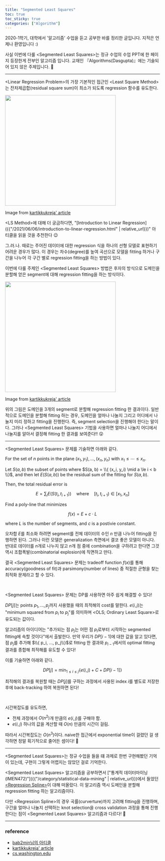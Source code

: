 ```yaml
---
title: "Segmented Least Squares"
toc: true
toc_sticky: true
categories: ["Algorithm"]
---
```




2020-1학기, 대학에서 '알고리즘' 수업을 듣고 공부한 바를 정리한 글입니다. 지적은 언제나 환영입니다 :)

사실 이번에 다룰 \<Segmented Least Squares\>는 정규 수업의 수업 PPT에 한 페이지 등장한게 전부인 알고리즘 입니다. 교재인 『Algorithms(Dasgupta)』에는 기술되어 있지 않은 주제입니다. 🤪

<hr/>

\<Linear Regression Problem\>의 가장 기본적인 접근인 \<Least Square Method\>는 잔차제곱합(residual square sum)이 최소가 되도록 regression 함수를 유도한다.

<div class="img-wrapper">
  <img src="https://kartikkukreja.files.wordpress.com/2013/10/bestfit.png" width="360px">
  <p>Image from <a href="https://kartikkukreja.wordpress.com/2013/10/21/segmented-least-squares-problem/)">kartikkukreja' article</a></p>
</div>

\<LS Method\>에 대해 더 궁금하다면, "[Introduction to Linear Regression]({{"/2021/06/06/introduction-to-linear-regression.html" | relative_url}})" 아티클을 읽을 것을 추천한다 😉

그.러.나. 때로는 주어진 데이터에 대한 regression 식을 하나의 선형 모델로 표현하기 어려운 경우가 많다. 이 경우는 차수(degree)를 높여 곡선으로 모델을 fitting 하거나 구간을 나누어 각 구간 별로 regression fitting을 하는 방법이 있다.

이번에 다룰 주제인 \<Segmented Least Squares\> 방법은 후자의 방식으로 도메인을 분할해 얻은 segment에 대해 regression fitting을 하는 방식이다.

<div class="img-wrapper">
  <img src="https://kartikkukreja.files.wordpress.com/2013/10/segmented.png?w=300&h=231" width="360px">
  <p>Image from <a href="https://kartikkukreja.wordpress.com/2013/10/21/segmented-least-squares-problem/)">kartikkukreja' article</a></p>
</div>

위의 그림은 도메인을 3개의 segment로 분할해 regression fitting 한 결과이다. 일반적으로 도메인을 분할해 fitting 하는 경우, 도메인을 얼마나 나눌지 그리고 어디에서 나눌지 미리 정하고 fitting을 진행한다. 즉, segment selection을 진행해야 한다는 말이다. 그러나 \<Segmented Least Squares\> 기법을 사용하면 얼마나 나눌지 어디에서 나눌지를 알아서 결정해 fitting 한 결과를 보여준다!! 😲

<hr/>

\<Segmented Least Squares\> 문제를 기술하면 아래와 같다.

<div class="statement" markdown="1">

For the set of $n$ points in the plane $(x_1, y_1), ..., (x_n, y_n)$ with $x_1 \le \cdots \le x_n$.

Let $S(a, b)$ the subset of points where $S(a, b) = \\{ (x_i, y_i) \mid a \le i < b \\}$, and then let $E(S(a, b))$ be the residual sum of the fitting for $S(a, b)$.

Then, the total residual error is

$$
E = \sum_i E(S(t_i, t_{i+1})) \quad \text{where} \quad [t_i, t_{i+1}) \in [x_1, x_n]
$$

Find a poly-line that minimizes

$$
f(x) = E + c \cdot L
$$

where $L$ is the number of segments, and $c$ is a postivie constant.

</div>

오차합 $E$를 최소화 하려면 segment를 전체 데이터의 수인 $n$ 만큼 나누어 fitting을 진행하면 된다. 그러나 이런 모델은 generalization 측면에서 결코 좋은 모델이 아니다. 반대로 데이터를 $n$개로 나누지 않고 $n$개 점 중에 combination을 구하려고 한다면 그것 역시 조합폭발(combinatorial explosion)에 직면하고 만다.

결국 \<Segmented Least Squares\> 문제는 tradeoff function $f(x)$를 통해 accuracy(goodness of fit)과 parsimony(number of lines) 중 적절한 균형을 찾는 최적화 문제라고 할 수 있다.

<br/>

\<Segmented Least Squares\> 문제는 DP를 사용하면 아주 쉽게 해결할 수 있다!

$DP[j]$는 points $p_1, ..., p_j$까지 사용했을 때의 최적해의 cost를 말한다. $e(i, j)$는 "minimum squared from $p_i$ to $p_j$"를 의미하며 \<OLS; Ordinary Least Square\>로 유도되는 값이다.

알고리즘의 아이디어는 <span class="half_HL">"추가되는 점 $p_j$는 어떤 점 $p_i$로부터 시작하는 segmented fitting에 속할 것이다"</span>에서 출발한다.  만약 우리가 $DP[i-1]$에 대한 값을 알고 있다면, 점 $p_j$를 추가해 $\\{ p_i, ..., p_j\\}$로 fitting 한 결과와 $p_{i-1}$에서의 optimal fitting 결과를 종합해 최적해를 유도할 수 있다!

이를 기술하면 아래와 같다.

$$
DP[j] = \min_{1 \le i \le j} \left\{ e(i, j) + C + DP[i-1] \right\}
$$

최적해의 결과를 복원할 때는 $DP[j]$를 구하는 과정에서 사용된 index $i$를 별도로 저장한 후에 back-tracking 하여 복원하면 된다!

<br/>

시간복잡도를 유도하면,

- 전체 과정에서 $O(n^2)$개 만큼의 $e(i, j)$를 구해야 함.
- $e(i, j)$ 하나의 값을 계산할 때 $O(n)$ 만큼의 시간이 걸림.

따라서 시간복잡도는 $O(n^3)$이다. naive한 접근에서 exponential time이 걸렸던 걸 생각하면 정말 획기적으로 줄어든 셈이다! 🤩

<hr/>

\<Segmented Least Squares\>는 정규 수업을 들을 떄 과제로 한번 구현해봤던 기억이 있는데, 구현이 그렇게 어렵지는 않았던 걸로 기억한다.

\<Segmented Least Squares\> 알고리즘을 공부하면서 ["통계적 데이터마이닝(IMEN472)"]({{"/category/statistical-data-mining" | relative_url}})에서 들었던 [\<Regression Spline\>](https://bluehorn07.github.io/computer_science/2021/04/18/regression-spline.html)이 대해 떠올랐다. 이 알고리즘 역시 도메인을 분할해 regression fitting 하는 알고리즘이다.

다만 \<Regression Spline\>의 경우 곡률(curverture)까지 고려해 fitting을 진행하며, 구간을 얼마나 나눌지 선택하는 knot selection을 cross validation 과정을 통해 진행한다는 점이 \<Segmented Least Squares\> 알고리즘과 다르다! 🤩


<hr/>

### reference

- [bab2min님의 아티클](https://bab2min.tistory.com/629)
- [kartikkukreja' article](https://kartikkukreja.wordpress.com/2013/10/21/segmented-least-squares-problem/)
- [cs.washington.edu](https://homes.cs.washington.edu/~jrl/teaching/cse312au10/lec25.pdf)